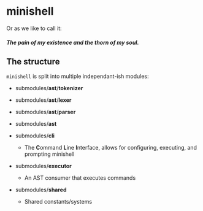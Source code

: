 # minishell

Or as we like to call it:

##### The pain of my existence and the thorn of my soul.

## The structure

`minishell` is split into multiple independant-ish modules:

- submodules/**ast**/**tokenizer**

- submodules/**ast**/**lexer**

- submodules/**ast**/**parser**

- submodules/**ast**

- submodules/**cli**
  - The **C**ommand **L**ine **I**nterface, allows for configuring, executing, and prompting minishell

- submodules/**executor**
  - An AST consumer that executes commands

- submodules/**shared**
  - Shared constants/systems
